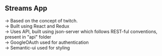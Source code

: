 ## Streams App

-> Based on the concept of twitch. <br>
-> Built using React and Redux <br>
-> Uses API, built using json-server which follows REST-ful conventions, present in "api" folder <br>
-> GoogleOAuth used for authentication <br>
-> Semantic-ui used for styling <br>

